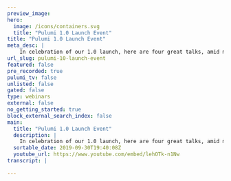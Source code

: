 ```yaml
---
preview_image:
hero:
  image: /icons/containers.svg
  title: "Pulumi 1.0 Launch Event"
title: "Pulumi 1.0 Launch Event"
meta_desc: |
    In celebration of our 1.0 launch, here are four great talks, amid much celebration (and consequent room noise -- sorry!) from several members of th...
url_slug: pulumi-10-launch-event
featured: false
pre_recorded: true
pulumi_tv: false
unlisted: false
gated: false
type: webinars
external: false
no_getting_started: true
block_external_search_index: false
main:
  title: "Pulumi 1.0 Launch Event"
  description: |
    In celebration of our 1.0 launch, here are four great talks, amid much celebration (and consequent room noise -- sorry!) from several members of the community on working with Pulumi in production:  00:01:49 -- Introduction to Pulumi (Joe Duffy, co-founder and CEO Pulumi)  00:10:52 -- Secure, Production-Ready Kubernetes Apps, Productively (Duffie Cooley, Staff Architect, VMWare; and Mike Metral, Engineer, Pulumi)  00:39:23 -- Best Practices for Infrastructure as Code (Christian Theilemann, Senior Software Engineer, Solvvy)  01:01:33 -- Azure Cosmos DB, Microsoft's Globally Distributed Database Service (Rimma Nehme, Architect and Product Manager, Microsoft)  01:17:57 -- Azure Cosmos DB and Pulumi (Mikhail Shilkov)
  sortable_date: 2019-09-30T19:40:08Z
  youtube_url: https://www.youtube.com/embed/lehOTk-n1Nw
transcript: |
    
---
```

